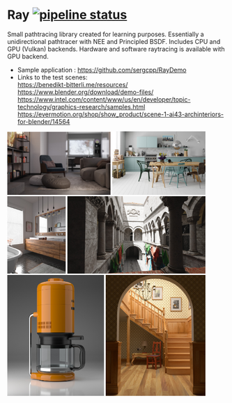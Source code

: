 # Ray [![pipeline status](https://gitlab.com/sergcpp/Ray/badges/master/pipeline.svg)](https://gitlab.com/sergcpp/Ray/-/commits/master)

Small pathtracing library created for learning purposes. Essentially a unidirectional pathtracer with NEE and Principled BSDF.
Includes CPU and GPU (Vulkan) backends. Hardware and software raytracing is available with GPU backend.

  - Sample application : <https://github.com/sergcpp/RayDemo>
  - Links to the test scenes:  \
    https://benedikt-bitterli.me/resources/  \
    https://www.blender.org/download/demo-files/  \
    https://www.intel.com/content/www/us/en/developer/topic-technology/graphics-research/samples.html  \
    https://evermotion.org/shop/show_product/scene-1-ai43-archinteriors-for-blender/14564

<div>
<div float="left" >
  <img src="scene6.jpg" width="47.0%" />
  <img src="scene5.jpg" width="42.4%" />
</div>
<div float="left" >
  <img src="scene3.jpg" width="26.55%" />
  <img src="scene4.jpg" width="62.9%" />
</div>
<div float="left" >
  <img src="scene1.jpg" width="44.1%" />
  <img src="scene2.jpg" width="45.35%" />
</div>
</div>


